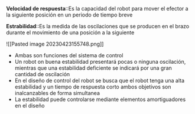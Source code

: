 
**Velocidad de respuesta**::Es la capacidad del robot para mover el efector a la siguiente posición en un periodo de tiempo breve
<!--SR:!2023-05-10,3,250-->
**Estrabilidad**::Es la medida de las oscilaciones que se producen en el brazo durante el movimiento de una posición a la siguiente
<!--SR:!2023-05-10,3,250-->

![[Pasted image 20230423155748.png]]

- Ambas son funciones del sistema de control
- Un robot on buena estabilidad presentará pocas o ninguna oscilación, mientras que una estabilidad deficiente se indicará por una gran cantidad de oscilación
- En el diseño de control del robot se busca que el robot tenga una alta estabilidad y un tiempo de respuesta corto ambos objetivos son inalcanzables de forma simultanea
- La estabilidad puede controlarse mediante elementos amortiguadores en el diseño